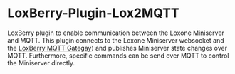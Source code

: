 # LoxBerry-Plugin-Lox2MQTT

LoxBerry plugin to enable communication between the Loxone Miniserver and MQTT. This plugin connects to the Loxone Miniserver websocket and the [LoxBerry MQTT Gategay](https://wiki.loxberry.de/plugins/mqtt_gateway/start)) and publishes Miniserver state changes over MQTT. Furthermore, specific commands can be send over MQTT to control the Miniserver directly.
